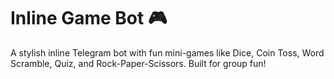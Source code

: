 # Inline Game Bot 🎮

A stylish inline Telegram bot with fun mini-games like Dice, Coin Toss, Word Scramble, Quiz, and Rock-Paper-Scissors. Built for group fun!
